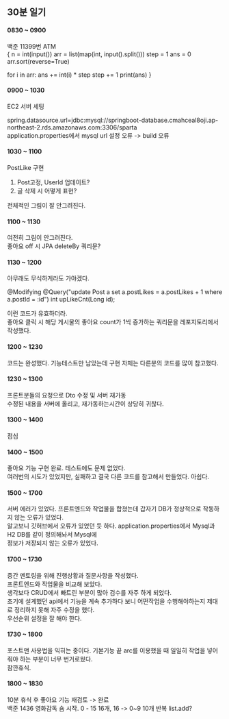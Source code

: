 ## 30분 일기 

#### 0830 ~ 0900
백준 11399번 ATM  
{
   n = int(input())
   arr = list(map(int, input().split()))
   step = 1
   ans = 0
   arr.sort(reverse=True)

   for i in arr:
       ans += int(i) * step
       step += 1
   print(ans)
}   
#### 0900 ~ 1030
EC2 서버 세팅   

spring.datasource.url=jdbc:mysql://springboot-database.cmahceal8oji.ap-northeast-2.rds.amazonaws.com:3306/sparta  
application.properties에서 mysql url 설정 오류 -> build 오류   

#### 1030 ~ 1100
PostLike 구현    
1. Post고정, UserId 업데이트?
2. 글 삭제 시 어떻게 표현?  

전체적인 그림이 잘 안그려진다.    

#### 1100 ~ 1130   
여전히 그림이 안그려진다.   
좋아요 off 시 JPA deleteBy 쿼리문?   

#### 1130 ~ 1200   
아무래도 무식하게라도 가야겠다.   

 @Modifying
    @Query("update Post a set a.postLikes = a.postLikes + 1 where a.postId = :id")
    int upLikeCnt(Long id);
    
이런 코드가 유효하더라.  
좋아요 클릭 시 해당 게시물의 좋아요 count가 1씩 증가하는 쿼리문을 레포지토리에서 작성했다.  

#### 1200 ~ 1230
코드는 완성했다. 기능테스트만 남았는데 구현 자체는 다른분의 코드를 많이 참고했다.   


#### 1230 ~ 1300   
프론트분들의 요청으로 Dto 수정 및 서버 재가동   
수정된 내용을 서버에 올리고, 재가동하는시간이 상당히 귀찮다.   

#### 1300 ~ 1400
점심

#### 1400 ~ 1500
좋아요 기능 구현 완료. 테스트에도 문제 없었다.   
여러번의 시도가 있었지만, 실패하고 결국 다른 코드를 참고해서 만들었다. 아쉽다.   

#### 1500 ~ 1700
서버 에러가 있었다. 프론트엔드와 작업물을 합쳤는데 갑자기 DB가 정상적으로 작동하지 않는 오류가 있었다.   
알고보니 깃허브에서 오류가 있었던 듯 하다.  application.properties에서 Mysql과 H2 DB를 같이 정의해놔서 Mysql에   
정보가 저장되지 않는 오류가 있었다.

#### 1700 ~ 1730
중간 멘토링을 위해 진행상황과 질문사항을 작성했다.    
프론트엔드와 작업물을 비교해 보았다.    
생각보다 CRUD에서 빠트린 부분이 많아 검수를 자주 하게 되었다.   
초기에 설계했던 api에서 기능을 계속 추가하다 보니 어떤작업을 수행해야하는지 제대로 정리하지 못해 자주 수정을 했다.   
우선순위 설정을 잘 해야 한다.

#### 1730 ~ 1800
포스트맨 사용법을 익히는 중이다. 기본기능 끝
arc를 이용했을 때 일일히 작업을 넣어줘야 하는 부분이 너무 번거로웠다.   
잠깐휴식.  

#### 1800 ~ 1830
10분 휴식 후 좋아요 기능 재검토 -> 완료   
백준 1436 영화감독 숌 시작.
0 - 15 16개, 16 -> 0~9 10개 반복 list.add?    

